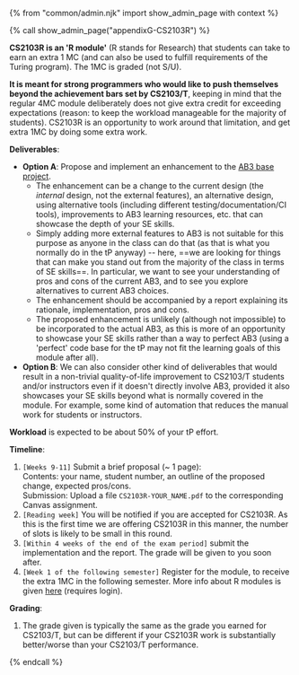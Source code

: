 {% from "common/admin.njk" import show_admin_page with context %}

{% call show_admin_page("appendixG-CS2103R") %}
<div id="main">

**CS2103R is an 'R module'** (R stands for Research) that students can take to earn an extra 1 MC (and can also be used to fulfill requirements of the Turing program). The 1MC is graded (not S/U).

**It is meant for strong programmers who would like to push themselves beyond the achievement bars set by CS2103/T**, keeping in mind that the regular 4MC module deliberately does not give extra credit for exceeding expectations (reason: to keep the workload manageable for the majority of students). CS2103R is an opportunity to work around that limitation, and get extra 1MC by doing some extra work.

****Deliverables****:
* **Option A**: Propose and implement an enhancement to the [AB3 base project](https://se-education.org/addressbook-level3/).
  * The enhancement can be a change to the current design (the _internal_ design, not the external features), an alternative design, using alternative tools (including different testing/documentation/CI tools), improvements to AB3 learning resources, etc. that can showcase the depth of your SE skills.<br>
  * Simply adding more external features to AB3 is not suitable for this purpose as anyone in the class can do that (as that is what you normally do in the tP anyway) -- here, ==we are looking for things that can make you stand out from the majority of the class in terms of SE skills==. In particular, we want to see your understanding of pros and cons of the current AB3, and to see you explore alternatives to current AB3 choices.
  * The enhancement should be accompanied by a report explaining its rationale, implementation, pros and cons.
  * The proposed enhancement is unlikely (although not impossible) to be incorporated to the actual AB3, as this is more of an opportunity to showcase your SE skills rather than a way to perfect AB3 (using a 'perfect' code base for the tP may not fit the learning goals of this module after all).
* **Option B**: We can also consider other kind of deliverables that would result in a non-trivial quality-of-life improvement to CS2103/T students and/or instructors even if it doesn't directly involve AB3, provided it also showcases your SE skills beyond what is normally covered in the module. For example, some kind of automation that reduces the manual work for students or instructors.

****Workload**** is expected to be about 50% of your tP effort.

****Timeline****:
1. `[Weeks 9-11]` Submit a brief proposal (~ 1 page):<br>
   Contents: your name, student number, an outline of the proposed change, expected pros/cons.<br>
   Submission: Upload a file `CS2103R-YOUR_NAME.pdf` to the corresponding Canvas assignment.
1. `[Reading week]` You will be notified if you are accepted for CS2103R. As this is the first time we are offering CS2103R in this manner, the number of slots is likely to be small in this round.
1. `[Within 4 weeks of the end of the exam period]` submit the implementation and the report. The grade will be given to you soon after.
1. `[Week 1 of the following semester]` Register for the module, to receive the extra 1MC in the following semester. More info about R modules is given [here](https://wiki.nus.edu.sg/pages/viewpage.action?spaceKey=SUW&title=R+Modules) (requires login).

****Grading****:
1. The grade given is typically the same as the grade you earned for CS2103/T, but can be different if your CS2103R work is substantially better/worse than your CS2103/T performance.

</div>

{% endcall %}
